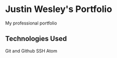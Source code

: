 # Justin Wesley's Portfolio
My professional portfolio

## Technologies Used

Git and Github
SSH
Atom
